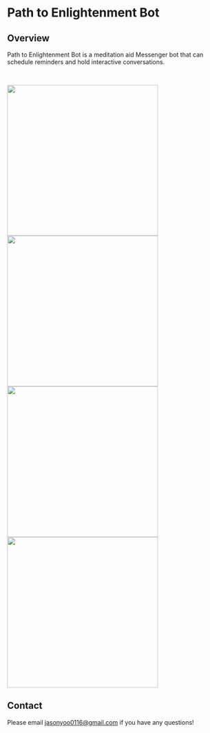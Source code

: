 <h1>Path to Enlightenment Bot</h1>

<h2>Overview</h2>

Path to Enlightenment Bot is a meditation aid Messenger bot that can schedule reminders and hold interactive conversations.

<br />

<image src="https://github.com/truebluejason/p2e-bot/blob/master/misc/images/ss1.PNG" width="350" style="padding-right: 10px;"/> <image src="https://github.com/truebluejason/p2e-bot/blob/master/misc/images/ss2.PNG" width="350"/>
<image src="https://github.com/truebluejason/p2e-bot/blob/master/misc/images/ss3.PNG" width="350" style="padding-right: 10px;"/> <image src="https://github.com/truebluejason/p2e-bot/blob/master/misc/images/ss4.PNG" width="350"/>

<h2>Contact</h2>

Please email jasonyoo0116@gmail.com if you have any questions!
